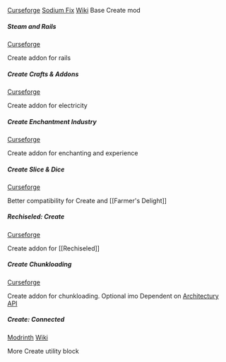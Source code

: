 [Curseforge](https://www.curseforge.com/minecraft/mc-mods/create-fabric)   [Sodium Fix](https://modrinth.com/mod/create-fabric-sodium-fix)   [Wiki](https://github.com/Creators-of-Create/Create/wiki)
Base Create mod


##### Steam and Rails
[Curseforge](https://www.curseforge.com/minecraft/mc-mods/create-steam-n-rails)

Create addon for rails

##### Create Crafts & Addons
[Curseforge](https://www.curseforge.com/minecraft/mc-mods/createaddition)

Create addon for electricity

##### Create Enchantment Industry
[Curseforge](https://www.curseforge.com/minecraft/mc-mods/create-enchantment-industry-fabric)

Create addon for enchanting and experience

##### Create Slice & Dice
[Curseforge](https://www.curseforge.com/minecraft/mc-mods/slice-and-dice)

Better compatibility for Create and [[Farmer's Delight]]

##### Rechiseled: Create
[Curseforge](https://www.curseforge.com/minecraft/mc-mods/rechiseled-create)

Create addon for [[Rechiseled]]

##### Create Chunkloading
[Curseforge](https://www.curseforge.com/minecraft/mc-mods/create-chunkloading/)

Create addon for chunkloading. Optional imo
Dependent on [Architectury API](https://www.curseforge.com/minecraft/mc-mods/architectury-api)




##### Create: Connected
[Modrinth](https://modrinth.com/mod/create-connected)   [Wiki](https://github.com/hlysine/create_connected/wiki/New-Features)

More Create utility block
